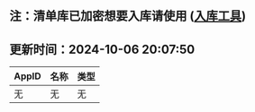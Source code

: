 ## 注：清单库已加密想要入库请使用 ([入库工具](https://github.com/BlankTMing/ManifestAutoUpdate/releases))

## 更新时间：2024-10-06 20:07:50
| AppID | 名称 | 类型  |
| :-------------------- | :----------------------------- | :----------- |
| 无 | 无 | 无 |
